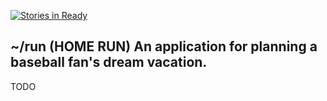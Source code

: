 [![Stories in Ready](https://badge.waffle.io/home-run/subtle-cosmic-moose.svg?label=ready&title=Ready)](http://waffle.io/home-run/subtle-cosmic-moose) 

~/run (HOME RUN)
An application for planning a baseball fan's dream vacation.
--------
TODO
